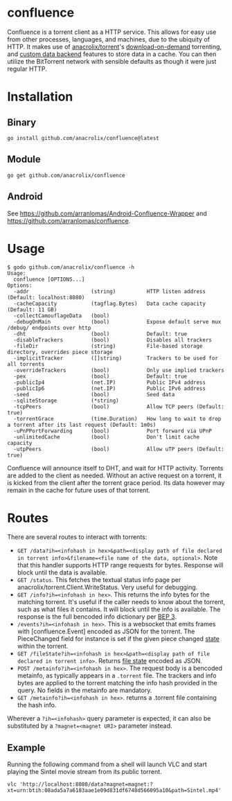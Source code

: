 confluence
==========

Confluence is a torrent client as a HTTP service. This allows for easy use from other processes, languages, and machines, due to the ubiquity of HTTP. It makes use of [anacrolix/torrent](https://github.com/anacrolix/torrent)'s [download-on-demand](https://godoc.org/github.com/anacrolix/torrent#Torrent.NewReader) torrenting, and [custom data backend](https://godoc.org/github.com/anacrolix/torrent/storage#ClientImpl) features to store data in a cache. You can then utilize the BitTorrent network with sensible defaults as though it were just regular HTTP.

Installation
============

## Binary
```
go install github.com/anacrolix/confluence@latest
```

## Module
```
go get github.com/anacrolix/confluence
```

## Android

See https://github.com/arranlomas/Android-Confluence-Wrapper and https://github.com/arranlomas/confluence.

Usage
=====

```
$ godo github.com/anacrolix/confluence -h
Usage:
  confluence [OPTIONS...]
Options:
  -addr                    (string)          HTTP listen address (Default: localhost:8080)
  -cacheCapacity           (tagflag.Bytes)   Data cache capacity (Default: 11 GB)
  -collectCamouflageData   (bool)
  -debugOnMain             (bool)            Expose default serve mux /debug/ endpoints over http
  -dht                     (bool)            Default: true
  -disableTrackers         (bool)            Disables all trackers
  -fileDir                 (string)          File-based storage directory, overrides piece storage
  -implicitTracker         ([]string)        Trackers to be used for all torrents
  -overrideTrackers        (bool)            Only use implied trackers
  -pex                     (bool)            Default: true
  -publicIp4               (net.IP)          Public IPv4 address
  -publicIp6               (net.IP)          Public IPv6 address
  -seed                    (bool)            Seed data
  -sqliteStorage           (*string)
  -tcpPeers                (bool)            Allow TCP peers (Default: true)
  -torrentGrace            (time.Duration)   How long to wait to drop a torrent after its last request (Default: 1m0s)
  -uPnPPortForwarding      (bool)            Port forward via UPnP
  -unlimitedCache          (bool)            Don't limit cache capacity
  -utpPeers                (bool)            Allow uTP peers (Default: true)
```

Confluence will announce itself to DHT, and wait for HTTP activity. Torrents are added to the client as needed. Without an active request on a torrent, it is kicked from the client after the torrent grace period. Its data however may remain in the cache for future uses of that torrent.

Routes
======

There are several routes to interact with torrents:

-	`GET /data?ih=<infohash in hex>&path=<display path of file declared in torrent info>&filename=<file name of the data, optional>`. Note that this handler supports HTTP range requests for bytes. Response will block until the data is available.
-	`GET /status`. This fetches the textual status info page per anacrolix/torrent.Client.WriteStatus. Very useful for debugging.
-	`GET /info?ih=<infohash in hex>`. This returns the info bytes for the matching torrent. It's useful if the caller needs to know about the torrent, such as what files it contains. It will block until the info is available. The response is the full bencoded info dictionary per [BEP 3](http://www.bittorrent.org/beps/bep_0003.html).
-	`/events?ih=<infohash in hex>`. This is a websocket that emits frames with [confluence.Event] encoded as JSON for the torrent. The PieceChanged field for instance is set if the given piece changed [state](https://godoc.org/github.com/anacrolix/torrent#PieceState) within the torrent.
-	`GET /fileState?ih=<infohash in hex>&path=<display path of file declared in torrent info>`. Returns [file state](https://godoc.org/github.com/anacrolix/torrent#File.State) encoded as JSON.
-	`POST /metainfo?ih=<infohash in hex>`. The request body is a bencoded metainfo, as typically appears in a `.torrent` file. The trackers and info bytes are applied to the torrent matching the info hash provided in the query. No fields in the metainfo are mandatory.
-	`GET /metainfo?ih=<infohash in hex>`. returns a .torrent file containing the hash info.

Wherever a `?ih=<infohash>` query parameter is expected, it can also be substituted by a `?magnet=<magnet URI>` parameter instead.

## Example
Running the following command from a shell will launch VLC and start playing the Sintel movie stream from its public torrent.
```
vlc 'http://localhost:8080/data?magnet=magnet:?xt=urn:btih:08ada5a7a6183aae1e09d831df6748d566095a10&path=Sintel.mp4'
```
